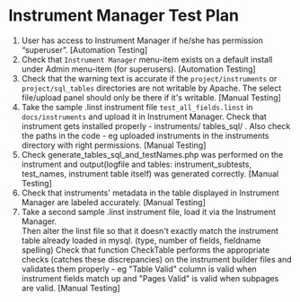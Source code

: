 # Instrument Manager Test Plan

1. User has access to Instrument Manager if he/she has permission “superuser”.
   [Automation Testing]
2. Check that `Instrument Manager` menu-item exists on a default install under Admin menu-item (for superusers).
   [Automation Testing]
3. Check that the warning text is accurate if the `project/instruments` or `project/sql_tables` directories are not writable by Apache. The select file/upload panel should only be there if it's writable.
   [Manual Testing]
5. Take the sample .linst instrument file `test_all_fields.linst` in `docs/instruments` and upload it in Instrument Manager.
Check that instrument gets installed properly - instruments/ tables_sql/ . 
Also check the paths in the code - eg uploaded instruments in the instruments directory with right permissions.
   [Manual Testing]
6. Check generate_tables_sql_and_testNames.php was performed on the instrument and output(logfile and tables: instrument_subtests, test_names, instrument table itself) was generated correctly.
   [Manual Testing]
7. Check that instruments' metadata in the table displayed in Instrument Manager are labeled accurately.
   [Manual Testing]
8. Take a second sample .linst instrument file, load it via the Instrument Manager.  
Then alter the linst file so that it doesn't exactly match the instrument table already loaded in mysql.  (type, number of fields, fieldname spelling)
Check that function CheckTable performs the appropriate checks (catches these discrepancies) on the instrument builder files and validates them properly - 
eg "Table Valid" column is valid when instrument fields match up and "Pages Valid" is valid when subpages are valid.
   [Manual Testing]
